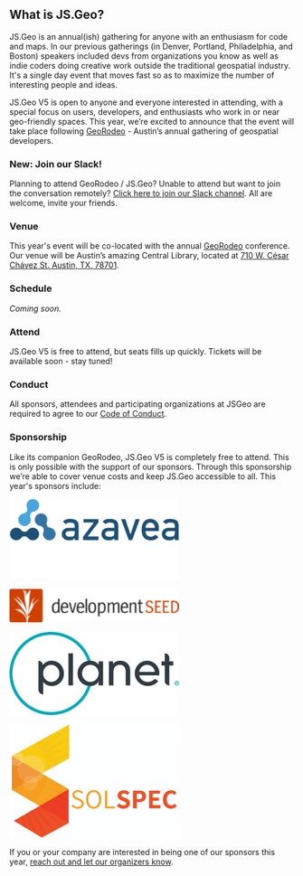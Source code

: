 ## What is JS.Geo?

JS.Geo is an annual(ish) gathering for anyone with an enthusiasm for code and maps. In our previous gatherings (in Denver, Portland, Philadelphia, and Boston) speakers included devs from organizations you know as well as indie coders doing creative work outside the traditional geospatial industry. It's a single day event that moves fast so as to maximize the number of interesting people and ideas.

JS.Geo V5 is open to anyone and everyone interested in attending, with a special focus on users, developers, and enthusiasts who work in or near geo-friendly spaces. This year, we’re excited to announce that the event will take place following [GeoRodeo](https://tnris.org/georodeo/) - Austin’s annual gathering of geospatial developers. 

### New: Join our Slack!
Planning to attend GeoRodeo / JS.Geo? Unable to attend but want to join the conversation remotely? [Click here to join our Slack channel](https://join.slack.com/t/jsgeorodeo/shared_invite/enQtNTk2OTM0NzM1MDA4LThjNzg5YWJmMjI2MTkxNDE4YzU3OTgxMWYzODZlZTdlM2Q0YzVmN2Q5ZDc4ZDg2NzkzZDQ2NDRjMTg2OTRhODE). All are welcome, invite your friends.

### Venue
This year's event will be co-located with the annual [GeoRodeo](https://tnris.org/georodeo/) conference. Our venue will be Austin’s amazing Central Library, located at [710 W. César Chávez St. Austin, TX, 78701](https://goo.gl/maps/53fzj43xKqk).

### Schedule
_Coming soon._

### Attend
JS.Geo V5 is free to attend, but seats fills up quickly. Tickets will be
available soon - stay tuned!

### Conduct

All sponsors, attendees and participating organizations at JSGeo are required
to agree to our [Code of Conduct](conduct.html). 

### Sponsorship
Like its companion GeoRodeo, JS.Geo V5 is completely free to attend. This is only possible with the support of our sponsors. Through this sponsorship we’re able to cover venue costs and keep JS.Geo accessible to all. This year's sponsors include:

[![azavea](sponsors/azavea.png)](https://www.azavea.com/) 


[![development seed](sponsors/devseed.png)](https://developmentseed.org) 


[![planet](sponsors/planet.png)](https://www.planet.com) 


[![solspec](sponsors/solspec.png)](https://www.solspec.solutions) 

If you or your company are interested in being one of our sponsors this year, [reach out and let our organizers know](mailto:jsgeo-organizers@groups.io).
